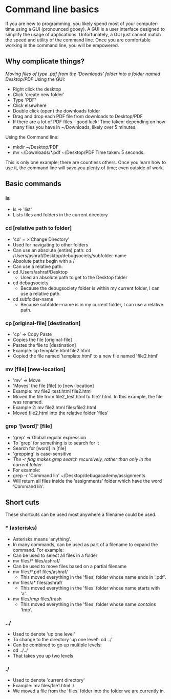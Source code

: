 # Command line basics
If you are new to programming, you likely spend most of your computer-time using a GUI (pronounced gooey). A GUI is a user interface designed to simplify the usage of applications. Unfortunately, a GUI just cannot match the speed and utility of the command line. Once you are comfortable working in the command line, you will be empowered.

## Why complicate things?
*Moving files of type .pdf from the 'Downloads' folder into a folder named Desktop/PDF*
Using the GUI:
- Right click the desktop
- Click 'create new folder'
- Type 'PDF'
- Click elsewhere
- Double click (open) the downloads folder
- Drag and drop each PDF file from downloads to Desktop/PDF
 - If there are a lot of PDF files - good luck!
Time taken: depending on how many files you have in ~/Downloads, likely over 5 minutes.

Using the Command line:
- mkdir ~/Desktop/PDF
- mv ~/Downloads/*.pdf ~/Desktop/PDF
Time taken: 5 seconds.

This is only one example; there are countless others. Once you learn how to use it, the command line will save you plenty of time; even outside of work.

## Basic commands
### ls
- ls => 'list'
- Lists files and folders in the current directory

### cd [relative path to folder]
- 'cd' = >'Change Directory'
- Used for navigating to other folders
- Can use an absolute (entire) path: cd /Users/ashraf/Desktop/debugsociety/subfolder-name
 - Absolute paths begin with a /
- Can use a relative path:
 - cd /Users/ashraf/Desktop
   - Used an absolute path to get to the Desktop folder
 - cd debugsociety
   - Because the debugsociety folder is within my current folder, I can use a relative path.
 - cd subfolder-name
   - Because subfolder-name is in my current folder, I can use a relative path.

### cp [original-file] [destination]
- 'cp' => Copy Paste
- Copies the file [original-file]
- Pastes the file to [destination]
- Example: cp template.html file2.html
 - Copied the file named 'template.html' to a new file named 'file2.html'

### mv [file] [new-location]
- 'mv' => Move
- 'Moves' the file [file] to [new-location]
- Example: mv file2_test.html file2.html
 - Moved the file from file2_test.html to file2.html. In this example, the file was renamed.
- Example 2: mv file2.html files/file2.html
 - Moved file2.html into the relative folder 'files'

### grep '[word]' [file]
- 'grep' => Global regular expression
- To 'grep' for something is to search for it
- Search for [word] in [file]
- 'grepping' is case-sensitive
- *The -r flag makes grep search recursively, rather than only in the current folder.*
- For example:
 - grep -r 'Command lin' ~/Desktop/debugacademy/assignments
 - Will return all files inside the 'assignments' folder which have the word 'Command lin'.

## Short cuts
These shortcuts can be used most anywhere a filename could be used.

### * (asterisks)
- Asterisks means 'anything'.
- In many commands, can be used as part of a filename to expand the command. For example:
- Can be used to select all files in a folder
 - mv files/* files/ashraf/
- Can be used to move files based on a partial filename
 - mv files/*.pdf files/ashraf/
   - This moved everything in the 'files' folder whose name ends in '.pdf'.
 - mv files/a* files/ashraf/
   - This moved everything in the 'files' folder whose name starts with 'a'.
 - mv files/*tmp* files/trash
   - This moved everything in the 'files' folder whose name *contains* 'tmp'.

### ../
- Used to denote 'up one level'
- To change to the directory 'up one level': cd ../
- Can be combined to go up multiple levels:
 - cd ../../
 - That takes you up two levels

### ./
- Used to denote 'current directory'
- Example: mv files/file1.html ./
 - We moved a file from the 'files' folder into the folder we are currently in.
